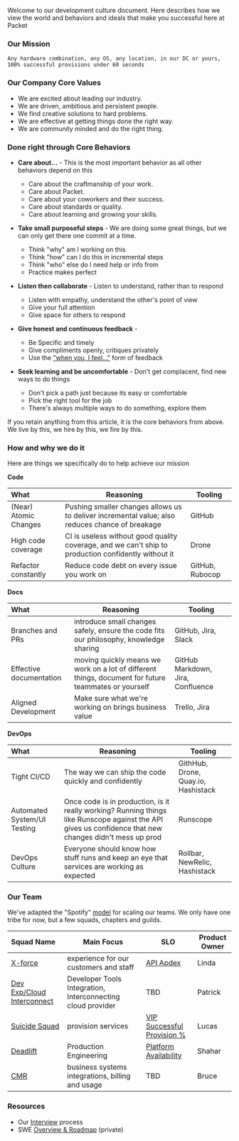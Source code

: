 Welcome to our development culture document.  Here describes how we view the world and behaviors and ideals that make you successful here at Packet

### Our Mission

`Any hardware combination, any OS, any location, in our DC or yours, 100% successful provisions under 60 seconds`

### Our Company Core Values

* We are excited about leading our industry.
* We are driven, ambitious and persistent people.
* We find creative solutions to hard problems.
* We are effective at getting things done the right way.
* We are community minded and do the right thing.

### Done right through Core Behaviors

 * __Care about...__ - This is the most important behavior as all other behaviors depend on this
      * Care about the craftmanship of your work.
      * Care about Packet.
      * Care about your coworkers and their success.
      * Care about standards or quality.
      * Care about learning and growing your skills.

 * __Take small purposeful steps__ - We are doing some great things, but we can only get there one commit at a time.
      * Think "why" am I working on this
      * Think "how" can I do this in incremental steps
      * Think "who" else do I need help or info from
      * Practice makes perfect

 * __Listen then collaborate__ - Listen to understand, rather than to respond
      * Listen with empathy, understand the other's point of view
      * Give your full attention
      * Give space for others to respond
     
 * __Give honest and continuous feedback__ - 
      * Be Specific and timely
      * Give compliments openly, critiques privately
      * Use the ["when you, I feel..."](https://www.erikbohlin.net/handouts/Constructive_Feedback.pdf) form of feedback

 * __Seek learning and be uncomfortable__ - Don't get complacent, find new ways to do things
      * Don't pick a path just because its easy or comfortable
      * Pick the right tool for the job
      * There's always multiple ways to do something, explore them      

If you retain anything from this article, it is the core behaviors from above.  We live by this, we hire by this, we fire by this.

### How and why we do it

Here are things we specifically do to help achieve our mission

__Code__

What   | Reasoning | Tooling
:------- | ----- | ---------
(Near) Atomic Changes | Pushing smaller changes allows us to deliver incremental value; also reduces chance of breakage | GitHub
High code coverage | CI is useless without good quality coverage, and we can't ship to production confidently without it | Drone
Refactor constantly | Reduce code debt on every issue you work on | GitHub, Rubocop

__Docs__

What   | Reasoning | Tooling
:------- | ----- | ---------
Branches and PRs | introduce small changes safely, ensure the code fits our philosophy, knowledge sharing | GitHub, Jira, Slack
Effective documentation | moving quickly means we work on a lot of different things, document for future teammates or yourself | GitHub Markdown, Jira, Confluence
Aligned Development | Make sure what we're working on brings business value | Trello, Jira

__DevOps__

What   | Reasoning | Tooling
:------- | ----- | ---------
Tight CI/CD | The way we can ship the code quickly and confidently | GithHub, Drone, Quay.io, Hashistack
Automated System/UI Testing | Once code is in production, is it really working?  Running things like Runscope against the API gives us confidence that new changes didn't mess up prod | Runscope
DevOps Culture| Everyone should know how stuff runs and keep an eye that services are working as expected | Rollbar, NewRelic, Hashistack

### Our Team

We've adapted the "Spotify" [model](https://blog.crisp.se/wp-content/uploads/2012/11/SpotifyScaling.pdf) for scaling our teams.  We only have one tribe for now, but a few squads, chapters and guilds.

Squad Name    | Main Focus | SLO | Product Owner 
:-------------|----------- | --- | ------------- 
[X-force](https://packet.atlassian.net/secure/RapidBoard.jspa?rapidView=60&useStoredSettings=true) |experience for our customers and staff | [API Apdex](https://synthetics.newrelic.com/accounts/45249/monitors/ee8b6b9b-7373-411d-a801-67708572e293/sla?view=daily-sla-report) | Linda
[Dev Exp/Cloud Interconnect]() | Developer Tools Integration, Interconnecting cloud provider | TBD | Patrick
[Suicide Squad](https://packet.atlassian.net/secure/RapidBoard.jspa?rapidView=61&useStoredSettings=true) | provision services | [VIP Successful Provision %](https://northstar.packet.net/d/71i_Y0Jmz/vip-provision-metrics?orgId=1) | Lucas
[Deadlift](https://packet.atlassian.net/secure/RapidBoard.jspa?rapidView=65) | Production Engineering | [Platform Availability]() | Shahar
[CMR](https://packet.atlassian.net/secure/RapidBoard.jspa?rapidView=66&projectKey=SWE) | business systems integrations, billing and usage | TBD | Bruce


### Resources

* Our [Interview](interview.md) process
* SWE [Overview & Roadmap](https://trello.com/b/A814D0t8/software-eng-roadmap) (private)
